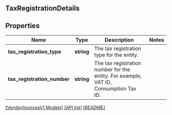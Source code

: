 ## TaxRegistrationDetails

## Properties

Name | Type | Description | Notes
------------ | ------------- | ------------- | -------------
**tax_registration_type** | **string** | The tax registration type for the entity. |
**tax_registration_number** | **string** | The tax registration number for the entity. For example, VAT ID, Consumption Tax ID. |

[[VendorInvoicesV1 Models]](../) [[API list]](../../Api) [[README]](../../../README.md)
